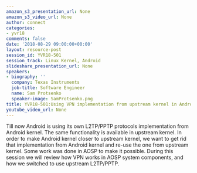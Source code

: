 ```yaml
---
amazon_s3_presentation_url: None
amazon_s3_video_url: None
author: connect
categories:
- yvr18
comments: false
date: '2018-08-29 09:00:00+00:00'
layout: resource-post
session_id: YVR18-501
session_track: Linux Kernel, Android
slideshare_presentation_url: None
speakers:
- biography: ''
  company: Texas Instruments
  job-title: Software Engineer
  name: Sam Protsenko
  speaker-image: SamProtsenko.png
title: YVR18-501:Using VPN implementation from upstream kernel in Android
youtube_video_url: None
---
```


Till now Android is using its own L2TP/PPTP protocols implementation from Android kernel. The same functionality is available in upstream kernel. In order to make Android kernel closer to upstream kernel, we want to get rid that implementation from Android kernel and re-use the one from upstream kernel. Some work was done in AOSP to make it possible. During this session we will review how VPN works in AOSP system components, and how we switched to use upstream L2TP/PPTP.